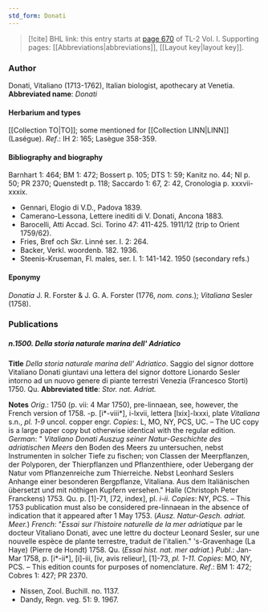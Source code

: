 ```yaml
---
std_form: Donati
---
```


> [!cite] BHL link: this entry starts at [page 670](https://www.biodiversitylibrary.org/page/33120801) of TL-2 Vol. I.
> Supporting pages: [[Abbreviations|abbreviations]], [[Layout key|layout key]].

### Author

Donati, Vitaliano (1713-1762), Italian biologist, apothecary at Venetia. 
**Abbreviated name**: *Donati*

#### Herbarium and types

[[Collection TO|TO]]; some mentioned for [[Collection LINN|LINN]] (Laségue).
*Ref*.: IH 2: 165; Lasègue 358-359.

#### Bibliography and biography

Barnhart 1: 464; BM 1: 472; Bossert p. 105; DTS 1: 59; Kanitz no. 44; NI p. 50; PR 2370; Quenstedt p. 118; Saccardo 1: 67, 2: 42, Cronologia p. xxxvii-xxxix.
- Gennari, Elogio di V.D., Padova 1839.
- Camerano-Lessona, Lettere inediti di V. Donati, Ancona 1883.
- Barocelli, Atti Accad. Sci. Torino 47: 411-425. 1911/12 (trip to Orient 1759/62).
- Fries, Bref och Skr. Linné ser. I. 2: 264.
- Backer, Verkl. woordenb. 182. 1936.
- Steenis-Kruseman, Fl. males, ser. I. 1: 141-142. 1950 (secondary refs.)

#### Eponymy

*Donatia* J. R. Forster & J. G. A. Forster (1776, *nom. cons.*); *Vitaliana* Sesler (1758).

### Publications

##### n.1500. Della storia naturale marina dell' Adriatico

**Title**
*Della storia naturale marina dell' Adriatico*. Saggio del signor dottore Vitaliano Donati giuntavi una lettera del signor dottore Lionardo Sesler intorno ad un nuovo genere di piante terrestri Venezia (Francesco Storti) 1750. Qu.
**Abbreviated title**: *Stor. nat. Adriat.*

**Notes**
*Orig*.: 1750 (p. vii: 4 Mar 1750), pre-linnaean, see, however, the French version of 1758. -p. \[i\*-viii\*\], i-lxvii, lettera \[lxix\]-lxxxi, plate *Vitaliana* s.n., *pl. 1-9* uncol. copper engr.
*Copies*: L, MO, NY, PCS, UC. – The UC copy is a large paper copy but otherwise identical with the regular edition.
*German*: " *Vitaliano Donati Auszug seiner Natur-Geschichte des adriatischen Meers* den Boden des Meers zu untersuchen, nebst Instrumenten in solcher Tiefe zu fischen; von Classen der Meerpflanzen, der Polyporen, der Thierpflanzen und Pflanzenthiere, oder Uebergang der Natur vom Pflanzenreiche zum Thierreiche. Nebst Leonhard Seslers Anhange einer besonderen Bergpflanze, Vitaliana. Aus dem Italiänischen übersetzt und mit nöthigen Kupfern versehen." Halle (Christoph Peter Franckens) 1753. Qu. p. \[1\]-71, \[72, index\], pl. *i-ii. Copies*: NY, PCS. – This 1753 publication must also be considered pre-linnaean in the absence of indication that it appeared after 1 May 1753. (*Ausz. Natur-Gesch. adriat. Meer.*)
*French*: "*Essai sur l'histoire naturelle de la mer adriatique* par le docteur Vitaliano Donati, avec une lettre du docteur Leonard Sesler, sur une nouvelle espèce de plante terrestre, traduit de l'italien." 's-Gravenhage (La Haye) (Pierre de Hondt) 1758. Qu. (*Essai hist. nat. mer adriat.*)
*Publ*.: Jan-Mar 1758, p. \[i\*-ii\*\], \[i\]-iii, \[iv, avis relieur\], \[1\]-73, *pl. 1-11. Copies*: MO, NY, PCS. – This edition counts for purposes of nomenclature.
*Ref*.: BM 1: 472; Cobres 1: 427; PR 2370.
- Nissen, Zool. Buchill. no. 1137.
- Dandy, Regn. veg. 51: 9. 1967.

